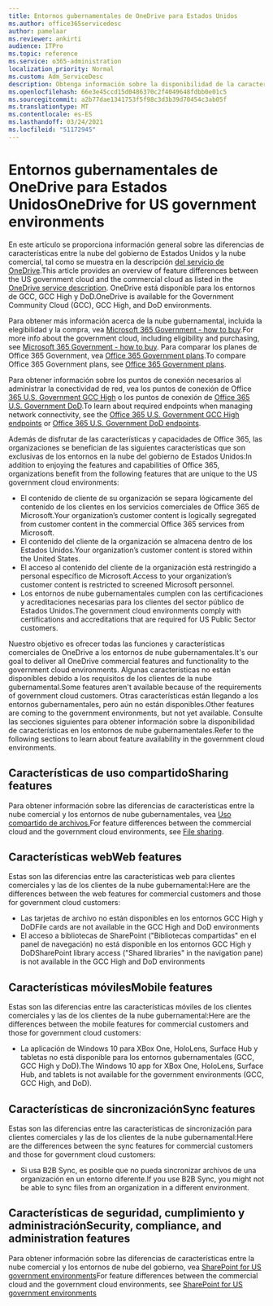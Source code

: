 ```yaml
---
title: Entornos gubernamentales de OneDrive para Estados Unidos
ms.author: office365servicedesc
author: pamelaar
ms.reviewer: ankirti
audience: ITPro
ms.topic: reference
ms.service: o365-administration
localization_priority: Normal
ms.custom: Adm_ServiceDesc
description: Obtenga información sobre la disponibilidad de la característica de OneDrive para los clientes en la nube del gobierno de Estados Unidos.
ms.openlocfilehash: 66e3e45ccd15d0486370c2f4049648fdbb0e01c5
ms.sourcegitcommit: a2b77dae1341753f5f98c3d3b39d70454c3ab05f
ms.translationtype: MT
ms.contentlocale: es-ES
ms.lasthandoff: 03/24/2021
ms.locfileid: "51172945"
---
```

# <a name="onedrive-for-us-government-environments"></a><span data-ttu-id="72623-103">Entornos gubernamentales de OneDrive para Estados Unidos</span><span class="sxs-lookup"><span data-stu-id="72623-103">OneDrive for US government environments</span></span>

<span data-ttu-id="72623-104">En este artículo se proporciona información general sobre las diferencias de características entre la nube del gobierno de Estados Unidos y la nube comercial, tal como se muestra en la descripción [del servicio de OneDrive](../../onedrive-for-business-service-description.md).</span><span class="sxs-lookup"><span data-stu-id="72623-104">This article provides an overview of feature differences between the US government cloud and the commercial cloud as listed in the [OneDrive service description](../../onedrive-for-business-service-description.md).</span></span> <span data-ttu-id="72623-105">OneDrive está disponible para los entornos de GCC, GCC High y DoD.</span><span class="sxs-lookup"><span data-stu-id="72623-105">OneDrive is available for the Government Community Cloud (GCC), GCC High, and DoD environments.</span></span> 

<span data-ttu-id="72623-106">Para obtener más información acerca de la nube gubernamental, incluida la elegibilidad y la compra, vea [Microsoft 365 Government - how to buy](./microsoft-365-government-how-to-buy.md).</span><span class="sxs-lookup"><span data-stu-id="72623-106">For more info about the government cloud, including eligibility and purchasing, see [Microsoft 365 Government - how to buy](./microsoft-365-government-how-to-buy.md).</span></span> <span data-ttu-id="72623-107">Para comparar los planes de Office 365 Government, vea [Office 365 Government plans](https://www.microsoft.com/microsoft-365/government/compare-office-365-government-plans?rtc=1#EligibilityRequirements).</span><span class="sxs-lookup"><span data-stu-id="72623-107">To compare Office 365 Government plans, see [Office 365 Government plans](https://www.microsoft.com/microsoft-365/government/compare-office-365-government-plans?rtc=1#EligibilityRequirements).</span></span>

<span data-ttu-id="72623-108">Para obtener información sobre los puntos de conexión necesarios al administrar la conectividad de red, vea los puntos de conexión de Office [365 U.S. Government GCC High](/office365/enterprise/office-365-u-s-government-gcc-high-endpoints#sharepoint-online-and-onedrive-for-business) o los puntos de conexión de [Office 365 U.S. Government DoD](/office365/enterprise/office-365-u-s-government-dod-endpoints#sharepoint-online-and-onedrive-for-business).</span><span class="sxs-lookup"><span data-stu-id="72623-108">To learn about required endpoints when managing network connectivity, see the [Office 365 U.S. Government GCC High endpoints](/office365/enterprise/office-365-u-s-government-gcc-high-endpoints#sharepoint-online-and-onedrive-for-business) or [Office 365 U.S. Government DoD endpoints](/office365/enterprise/office-365-u-s-government-dod-endpoints#sharepoint-online-and-onedrive-for-business).</span></span>

<span data-ttu-id="72623-109">Además de disfrutar de las características y capacidades de Office 365, las organizaciones se benefician de las siguientes características que son exclusivas de los entornos en la nube del gobierno de Estados Unidos:</span><span class="sxs-lookup"><span data-stu-id="72623-109">In addition to enjoying the features and capabilities of Office 365, organizations benefit from the following features that are unique to the US government cloud environments:</span></span>

-   <span data-ttu-id="72623-110">El contenido de cliente de su organización se separa lógicamente del contenido de los clientes en los servicios comerciales de Office 365 de Microsoft.</span><span class="sxs-lookup"><span data-stu-id="72623-110">Your organization’s customer content is logically segregated from customer content in the commercial Office 365 services from Microsoft.</span></span>
-   <span data-ttu-id="72623-111">El contenido del cliente de la organización se almacena dentro de los Estados Unidos.</span><span class="sxs-lookup"><span data-stu-id="72623-111">Your organization’s customer content is stored within the United States.</span></span>
-   <span data-ttu-id="72623-112">El acceso al contenido del cliente de la organización está restringido a personal específico de Microsoft.</span><span class="sxs-lookup"><span data-stu-id="72623-112">Access to your organization’s customer content is restricted to screened Microsoft personnel.</span></span>
-   <span data-ttu-id="72623-113">Los entornos de nube gubernamentales cumplen con las certificaciones y acreditaciones necesarias para los clientes del sector público de Estados Unidos.</span><span class="sxs-lookup"><span data-stu-id="72623-113">The government cloud environments comply with certifications and accreditations that are required for US Public Sector customers.</span></span>

<span data-ttu-id="72623-114">Nuestro objetivo es ofrecer todas las funciones y características comerciales de OneDrive a los entornos de nube gubernamentales.</span><span class="sxs-lookup"><span data-stu-id="72623-114">It's our goal to deliver all OneDrive commercial features and functionality to the government cloud environments.</span></span> <span data-ttu-id="72623-115">Algunas características no están disponibles debido a los requisitos de los clientes de la nube gubernamental.</span><span class="sxs-lookup"><span data-stu-id="72623-115">Some features aren't available because of the requirements of government cloud customers.</span></span> <span data-ttu-id="72623-116">Otras características están llegando a los entornos gubernamentales, pero aún no están disponibles.</span><span class="sxs-lookup"><span data-stu-id="72623-116">Other features are coming to the government environments, but not yet available.</span></span> <span data-ttu-id="72623-117">Consulte las secciones siguientes para obtener información sobre la disponibilidad de características en los entornos de nube gubernamentales.</span><span class="sxs-lookup"><span data-stu-id="72623-117">Refer to the following sections to learn about feature availability in the government cloud environments.</span></span>

## <a name="sharing-features"></a><span data-ttu-id="72623-118">Características de uso compartido</span><span class="sxs-lookup"><span data-stu-id="72623-118">Sharing features</span></span>

<span data-ttu-id="72623-119">Para obtener información sobre las diferencias de características entre la nube comercial y los entornos de nube gubernamentales, vea [Uso compartido de archivos.](./gcc-high-and-dod.md#file-sharing)</span><span class="sxs-lookup"><span data-stu-id="72623-119">For feature differences between the commercial cloud and the government cloud environments, see [File sharing](./gcc-high-and-dod.md#file-sharing).</span></span>

## <a name="web-features"></a><span data-ttu-id="72623-120">Características web</span><span class="sxs-lookup"><span data-stu-id="72623-120">Web features</span></span>

<span data-ttu-id="72623-121">Estas son las diferencias entre las características web para clientes comerciales y las de los clientes de la nube gubernamental:</span><span class="sxs-lookup"><span data-stu-id="72623-121">Here are the differences between the web features for commercial customers and those for government cloud customers:</span></span>

- <span data-ttu-id="72623-122">Las tarjetas de archivo no están disponibles en los entornos GCC High y DoD</span><span class="sxs-lookup"><span data-stu-id="72623-122">File cards are not available in the GCC High and DoD environments</span></span>
- <span data-ttu-id="72623-123">El acceso a bibliotecas de SharePoint ("Bibliotecas compartidas" en el panel de navegación) no está disponible en los entornos GCC High y DoD</span><span class="sxs-lookup"><span data-stu-id="72623-123">SharePoint library access ("Shared libraries" in the navigation pane) is not available in the GCC High and DoD environments</span></span>

## <a name="mobile-features"></a><span data-ttu-id="72623-124">Características móviles</span><span class="sxs-lookup"><span data-stu-id="72623-124">Mobile features</span></span>

<span data-ttu-id="72623-125">Estas son las diferencias entre las características móviles de los clientes comerciales y las de los clientes de la nube gubernamental:</span><span class="sxs-lookup"><span data-stu-id="72623-125">Here are the differences between the mobile features for commercial customers and those for government cloud customers:</span></span>

- <span data-ttu-id="72623-126">La aplicación de Windows 10 para XBox One, HoloLens, Surface Hub y tabletas no está disponible para los entornos gubernamentales (GCC, GCC High y DoD).</span><span class="sxs-lookup"><span data-stu-id="72623-126">The Windows 10 app for XBox One, HoloLens, Surface Hub, and tablets is not available for the government environments (GCC, GCC High, and DoD).</span></span>

## <a name="sync-features"></a><span data-ttu-id="72623-127">Características de sincronización</span><span class="sxs-lookup"><span data-stu-id="72623-127">Sync features</span></span>

<span data-ttu-id="72623-128">Estas son las diferencias entre las características de sincronización para clientes comerciales y las de los clientes de la nube gubernamental:</span><span class="sxs-lookup"><span data-stu-id="72623-128">Here are the differences between the sync features for commercial customers and those for government cloud customers:</span></span>

- <span data-ttu-id="72623-129">Si usa B2B Sync, es posible que no pueda sincronizar archivos de una organización en un entorno diferente.</span><span class="sxs-lookup"><span data-stu-id="72623-129">If you use B2B Sync, you might not be able to sync files from an organization in a different environment.</span></span>

## <a name="security-compliance-and-administration-features"></a><span data-ttu-id="72623-130">Características de seguridad, cumplimiento y administración</span><span class="sxs-lookup"><span data-stu-id="72623-130">Security, compliance, and administration features</span></span>

<span data-ttu-id="72623-131">Para obtener información sobre las diferencias de características entre la nube comercial y los entornos de nube del gobierno, vea [SharePoint for US government environments](sharepoint.md)</span><span class="sxs-lookup"><span data-stu-id="72623-131">For feature differences between the commercial cloud and the government cloud environments, see [SharePoint for US government environments](sharepoint.md)</span></span>